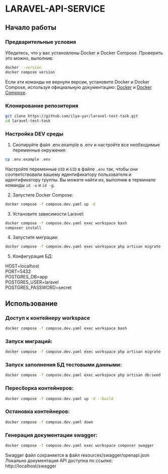 # LARAVEL-API-SERVICE

## Начало работы
### Предварительные условия
Убедитесь, что у вас установлены Docker и Docker Compose. Проверить это можно, выполнив:

```bash
docker --version
docker compose version
```

Если эти команды не вернули версии, установите Docker и Docker Compose, используя официальную документацию: [Docker](https://docs.docker.com/get-docker/) и [Docker Compose](https://docs.docker.com/compose/install/).

### Клонирование репозитория

```bash
git clone https://github.com/ilya-yar/laravel-test-task.git
cd laravel-test-task
```

### Настройка DEV среды

1. Скопируйте файл .env.example в .env и настройте все необходимые переменные окружения:

```bash
cp .env.example .env
```

Настройте переменные `UID` и `GID` в файле `.env` так, чтобы они соответствовали вашему идентификатору пользователя и идентификатору группы. Вы можете найти их, выполнив в терминале команды `id -u` и `id -g`.

2. Запустите Docker Compose:

```bash
docker compose -f compose.dev.yaml up -d
```

3. Установите зависимости Laravel:

```bash
docker compose -f compose.dev.yaml exec workspace bash
composer install
```

4. Запустите миграции:

```bash
docker compose -f compose.dev.yaml exec workspace php artisan migrate
```

5. Конфигурация БД:

HOST=localhost  
PORT=5432  
POSTGRES_DB=app  
POSTGRES_USER=laravel  
POSTGRES_PASSWORD=secret

## Использование
### Доступ к контейнеру workspace

```bash
docker compose -f compose.dev.yaml exec workspace bash
```

### Запуск миграций:

```bash
docker compose -f compose.dev.yaml exec workspace php artisan migrate
```
### Запуск заполнения БД тестовыми данными:

```bash
docker compose -f compose.dev.yaml exec workspace php artisan db:seed
```

### Пересборка контейнеров:

```bash
docker compose -f compose.dev.yaml up -d --build
```

### Остановка контейнеров:

```bash
docker compose -f compose.dev.yaml down
```

### Генерация документации swagger:
```bash
docker compose -f compose.dev.yaml exec workspace composer swagger
```
Swagger файл сохраняется в файл resources/swagger/openapi.json 
Локально документация API доступна по ссылке: http://localhost/swagger

